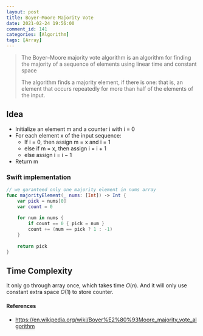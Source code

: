 ```yaml
---
layout: post
title: Boyer–Moore Majority Vote
date: 2021-02-24 19:56:00
comment_id: 141
categories: [Algorithm]
tags: [Array]
---
```


> The Boyer–Moore majority vote algorithm is an algorithm for finding the majority of a sequence of elements using linear time and constant space
>
> The algorithm finds a majority element, if there is one: that is, an element that occurs repeatedly for more than half of the elements of the input.

## Idea

- Initialize an element m and a counter i with i = 0
- For each element x of the input sequence:
  - If i = 0, then assign m = x and i = 1
  - else if m = x, then assign i = i + 1
  - else assign i = i − 1
- Return m

### Swift implementation

```swift
// we garanteed only one majority element in nums array
func majorityElement(_ nums: [Int]) -> Int {
	var pick = nums[0]
	var count = 0
	
	for num in nums {
		if count == 0 { pick = num }
		count += (num == pick ? 1 : -1)
	}
	
	return pick
}
```

## Time Complexity

It only go through array once, which takes time $O(n)$. And it will only use constant extra space $O(1)$ to store counter.

#### References

- https://en.wikipedia.org/wiki/Boyer%E2%80%93Moore_majority_vote_algorithm
